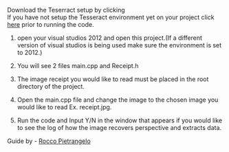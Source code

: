 Download the Teserract setup by clicking   
If you have not setup the Tesseract environment yet on your project click [here](https://github.com/arjunvegda/receipt-ocr/raw/master/tesseract_install_guide.md "Link to Teserract setup") prior to running the code.

1. open your visual studios 2012 and open this project.(If a different version of visual studios is being used make sure the environment is set to 2012.)

2. You will see 2 files main.cpp and Receipt.h

3. The image receipt you would like to read must be placed in the root directory of the project.

4. Open the main.cpp file and change the image to the chosen image you would like to read Ex. receipt.jpg.

5. Run the code and Input Y/N in the window that appears if you would like to see the log of how the image recovers perspective and extracts data.

Guide by  - [Rocco Pietrangelo](https://github.com/rpietrangelo "Link to Rocco's Github")
